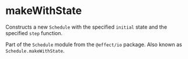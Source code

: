 # makeWithState

Constructs a new `Schedule` with the specified `initial` state and the
specified `step` function.

Part of the `Schedule` module from the `@effect/io` package. Also known as `Schedule.makeWithState`.
